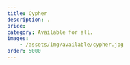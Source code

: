 ```yaml
---
title: Cypher
description: .
price: 
category: Available for all.
images: 
    - /assets/img/available/cypher.jpg
order: 5000
---
```

